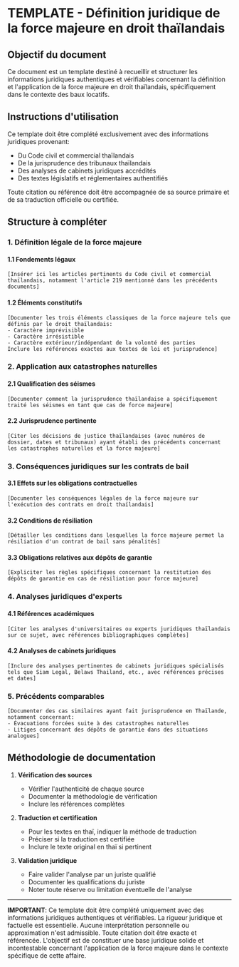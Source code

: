 # TEMPLATE - Définition juridique de la force majeure en droit thaïlandais

## Objectif du document

Ce document est un template destiné à recueillir et structurer les informations juridiques authentiques et vérifiables concernant la définition et l'application de la force majeure en droit thaïlandais, spécifiquement dans le contexte des baux locatifs.

## Instructions d'utilisation

Ce template doit être complété exclusivement avec des informations juridiques provenant:
- Du Code civil et commercial thaïlandais
- De la jurisprudence des tribunaux thaïlandais
- Des analyses de cabinets juridiques accrédités
- Des textes législatifs et réglementaires authentifiés

Toute citation ou référence doit être accompagnée de sa source primaire et de sa traduction officielle ou certifiée.

## Structure à compléter

### 1. Définition légale de la force majeure

#### 1.1 Fondements légaux
```
[Insérer ici les articles pertinents du Code civil et commercial thaïlandais, notamment l'article 219 mentionné dans les précédents documents]
```

#### 1.2 Éléments constitutifs
```
[Documenter les trois éléments classiques de la force majeure tels que définis par le droit thaïlandais:
- Caractère imprévisible
- Caractère irrésistible
- Caractère extérieur/indépendant de la volonté des parties
Inclure les références exactes aux textes de loi et jurisprudence]
```

### 2. Application aux catastrophes naturelles

#### 2.1 Qualification des séismes
```
[Documenter comment la jurisprudence thaïlandaise a spécifiquement traité les séismes en tant que cas de force majeure]
```

#### 2.2 Jurisprudence pertinente
```
[Citer les décisions de justice thaïlandaises (avec numéros de dossier, dates et tribunaux) ayant établi des précédents concernant les catastrophes naturelles et la force majeure]
```

### 3. Conséquences juridiques sur les contrats de bail

#### 3.1 Effets sur les obligations contractuelles
```
[Documenter les conséquences légales de la force majeure sur l'exécution des contrats en droit thaïlandais]
```

#### 3.2 Conditions de résiliation
```
[Détailler les conditions dans lesquelles la force majeure permet la résiliation d'un contrat de bail sans pénalités]
```

#### 3.3 Obligations relatives aux dépôts de garantie
```
[Expliciter les règles spécifiques concernant la restitution des dépôts de garantie en cas de résiliation pour force majeure]
```

### 4. Analyses juridiques d'experts

#### 4.1 Références académiques
```
[Citer les analyses d'universitaires ou experts juridiques thaïlandais sur ce sujet, avec références bibliographiques complètes]
```

#### 4.2 Analyses de cabinets juridiques
```
[Inclure des analyses pertinentes de cabinets juridiques spécialisés tels que Siam Legal, Belaws Thailand, etc., avec références précises et dates]
```

### 5. Précédents comparables

```
[Documenter des cas similaires ayant fait jurisprudence en Thaïlande, notamment concernant:
- Évacuations forcées suite à des catastrophes naturelles
- Litiges concernant des dépôts de garantie dans des situations analogues]
```

## Méthodologie de documentation

1. **Vérification des sources**
   - Vérifier l'authenticité de chaque source
   - Documenter la méthodologie de vérification
   - Inclure les références complètes

2. **Traduction et certification**
   - Pour les textes en thaï, indiquer la méthode de traduction
   - Préciser si la traduction est certifiée
   - Inclure le texte original en thaï si pertinent

3. **Validation juridique**
   - Faire valider l'analyse par un juriste qualifié
   - Documenter les qualifications du juriste
   - Noter toute réserve ou limitation éventuelle de l'analyse

---

**IMPORTANT**: Ce template doit être complété uniquement avec des informations juridiques authentiques et vérifiables. La rigueur juridique et factuelle est essentielle. Aucune interprétation personnelle ou approximation n'est admissible. Toute citation doit être exacte et référencée. L'objectif est de constituer une base juridique solide et incontestable concernant l'application de la force majeure dans le contexte spécifique de cette affaire.